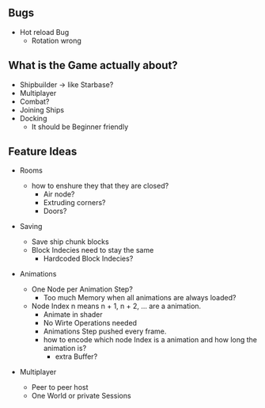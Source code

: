 
## Bugs 
- Hot reload Bug 
  - Rotation wrong 


## What is the Game actually about?
- Shipbuilder -> like Starbase? 
- Multiplayer 
- Combat? 
- Joining Ships 
- Docking
  - It should be Beginner friendly 

## Feature Ideas 
- Rooms 
  - how to enshure they that they are closed? 
    - Air node? 
    - Extruding corners? 
    - Doors?

- Saving 
  - Save ship chunk blocks 
  - Block Indecies need to stay the same
    - Hardcoded Block Indecies?

- Animations 
  - One Node per Animation Step?
    - Too much Memory when all animations are always loaded?
  - Node Index n means n + 1, n + 2, ... are a animation. 
    - Animate in shader 
    - No Wirte Operations needed 
    - Animations Step pushed every frame.
    - how to encode which node Index is a animation and how long the animation is?
      - extra Buffer?

- Multiplayer
    - Peer to peer host
    - One World or private Sessions 